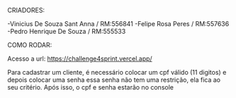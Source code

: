 CRIADORES:

-Vinicius De Souza Sant Anna / RM:556841
-Felipe Rosa Peres  / RM:557636
-Pedro Henrique De Souza / RM:555533

COMO RODAR:

Acesso a url: https://challenge4sprint.vercel.app/

Para cadastrar um cliente, é necessário colocar um cpf válido (11 digitos) e depois colocar uma senha
essa senha não tem uma restrição, ela fica ao seu critério. Após isso, o cpf e senha estarão no console